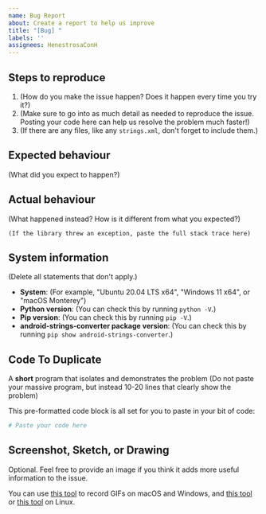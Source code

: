 ```yaml
---
name: Bug Report 
about: Create a report to help us improve
title: "[Bug] "
labels: ''
assignees: HenestrosaConH
---
```


Steps to reproduce
------------------

1. (How do you make the issue happen? Does it happen every time you try it?)
2. (Make sure to go into as much detail as needed to reproduce the issue. Posting your code here can help us resolve the problem much faster!)
3. (If there are any files, like any `strings.xml`, don't forget to include them.)

Expected behaviour
------------------

(What did you expect to happen?)

Actual behaviour
----------------

(What happened instead? How is it different from what you expected?)

```
(If the library threw an exception, paste the full stack trace here)
```

System information
------------------

(Delete all statements that don't apply.)

- **System**: (For example, "Ubuntu 20.04 LTS x64", "Windows 11 x64", or "macOS Monterey")
- **Python version**: (You can check this by running `python -V`.)
- **Pip version**: (You can check this by running `pip -V`.)
- **android-strings-converter package version**: (You can check this by running `pip show android-strings-converter`.)


Code To Duplicate
------------------

A **short** program that isolates and demonstrates the problem (Do not paste your massive program, but instead 10-20 lines that clearly show the problem)

This pre-formatted code block is all set for you to paste in your bit of code:

```python
# Paste your code here
```

Screenshot, Sketch, or Drawing
---------------------

Optional. Feel free to provide an image if you think it adds more useful information to the issue.

You can use [this tool](https://www.cockos.com/licecap/) to record GIFs on macOS and Windows, and [this tool](https://github.com/colinkeenan/silentcast) or [this tool](https://github.com/GNOME/byzanz) on Linux.